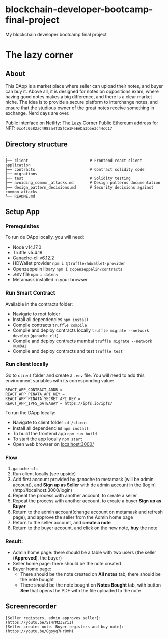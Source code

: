 # blockchain-developer-bootcamp-final-project
My blockchain developer bootcamp final project

# The lazy corner
## About
This DApp is a market place where seller can upload their notes, and buyer can buy it. Above all, it is designed for notes on oppositions exam, where having good notes makes a big difference, and there is a clear market niche. The idea is to provide a secure platform to interchange notes, and ensure that the studious owner of the great notes receive something in exchange. Nerd days are over.

Public interface on Netlify: [The Lazy Corner](https://thelazycorner.netlify.app/)
Public Ethereum address for NFT: `0xc4c0582aC4982a4f35fCe1FeEADa3b5e3c44cC17`
## Directory structure
    .
    ├── client                           # Frontend react client application
    ├── contracts                        # Contract solidity code
    ├── migrations              
    ├── test                             # Solidity testing
    ├── avoiding_common_attacks.md       # Design patterns documentation
    ├── design_pattern_decisions.md      # Security decisions against common attacks
    └── README.md

## Setup App
### Prerequisites
To run de DApp locally, you will need:
* Node v14.17.0 
* Truffle v5.4.19
* Ganache-cli v6.12.2
* HDWallet provider `npm i @truffle/hdwallet-provider`
* Openzeppelin libary `npm i @openzeppelin/contracts`
* .env file `npm i dotenv`
* Metamask installed in your browser
### Run Smart Contract
Available in the contracts folder:
* Navigate to root folder
* Install all dependencies `npm install`
* Compile contracts `truffle compile`
* Compile and deploy contracts locally `truffle migrate --network develop` (`ganache cli`)
* Compile and deploy contracts mumbai `truffle migrate --network mumbai`
* Compile and deploy contracts and test `truffle test`

### Run client locally
Go to `client` folder and create a `.env` file. You will need to add this environment variables with its corresponding value:
```
REACT_APP_CONTRACT_ADDR =
REACT_APP_PINATA_API_KEY =
REACT_APP_PINATA_SECRET_API_KEY =
REACT_APP_IPFS_GATEAWAY = https://ipfs.io/ipfs/
```

To run the DApp locally:
* Navigate to client folder `cd /client` 
* Install all dependencies `npm install` 
* To build the frontend app `npm run build` 
* To start the app locally `npm start`
* Open web browser on [localhost:3000/](http://localhost:3000/)

### Flow
1. `ganache-cli`
2. Run client locally (see upside)
3. Add first account provided by ganache to metamask (will be admin account), and **Sign up as Seller** with de admin account in the [login] (http://localhost:3000/login)
4. Repeat the process with another account, to create a seller
5. Repeat the process with another account, to create a buyer **Sign up as Buyer**
6. Return to the admin account(change account on metamask and refresh page), and approve the seller from the Admin home page 
7. Return to the seller account, and **create a note**
8. Return to the buyer account, and click on the new note, **buy** the note

### Result:
- Admin home page: there should be a table with two users (the seller (**Approved**), the buyer)
- Seller home page: there should be the note created
- Buyer home page: 
    * There should be the note created on **All notes** tab, there should be the note bought  
    * There should be the note bought on **Notes Bought** tab, with button **See** that opens the PDF with the file uploaded to the note


## Screenrecorder
```
[Seller registers, admin approves seller]: (https://youtu.be/Ss4rM23EriI)
[Seller creates note. Buyer registers and buy note]: (https://youtu.be/8gsyq7Hr8mM)

```